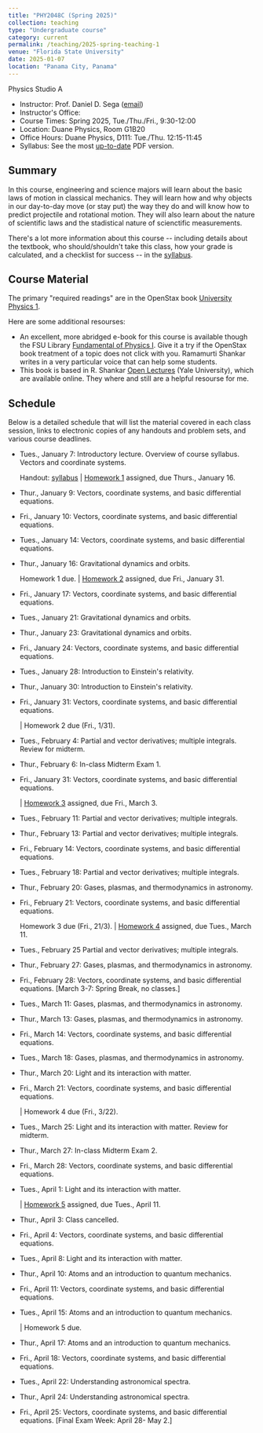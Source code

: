 ```yaml
---
title: "PHY2048C (Spring 2025)"
collection: teaching
type: "Undergraduate course"
category: current
permalink: /teaching/2025-spring-teaching-1
venue: "Florida State University"
date: 2025-01-07
location: "Panama City, Panama"
---
```

Physics Studio A

* Instructor:	Prof. Daniel D. Sega ([email](dsega@fsu.edu))
* Instructor's Office:  	
* Course Times: Spring 2025, Tue./Thu./Fri., 9:30-12:00
* Location:	Duane Physics, Room G1B20
* Office Hours:	Duane Physics, D111: Tue./Thu. 12:15-11:45
* Syllabus:	See the most [up-to-date](astrosega.github.io/files/2048C.pdf) PDF version.

Summary
-----------
In this course, engineering and science majors will learn about the basic laws of motion in classical mechanics. They will learn how and why objects in our day-to-day move (or stay put) the way they do and will know how to predict projectile and rotational motion. They will also learn about the nature of scientific laws and the stadistical nature of scienctific measurements.

There's a lot more information about this course -- including details about the textbook, who should/shouldn't take this class, how your grade is calculated, and a checklist for success -- in the [syllabus](astrosega.github.io/files/2048C.pdf).

Course Material
--------------
The primary "required readings" are in the OpenStax book [University Physics 1](https://openstax.org/details/books/university-physics-volume-1). 

Here are some additional resourses:

* An excellent, more abridged e-book for this course is available though the FSU Library [Fundamental of Physics I](https://fsu-flvc.primo.exlibrisgroup.com/discovery/openurl?institution=01FALSC_FSU&vid=01FALSC_FSU:Home&isbn=9780300243772&genre=book&eisbn=9780300249583&title=Fundamentals%20of%20Physics%20I&sid=jstor:jstor). Give it a try if the OpenStax book treatment of a topic does not click with you. Ramamurti Shankar writes in a very particular voice that can help some students.
* This book is based in R. Shankar [Open Lectures](https://oyc.yale.edu/physics/phys-200) (Yale University), which are available online. They where and still are a helpful resourse for me.

Schedule
-------------

Below is a detailed schedule that will list the material covered in each class session, links to electronic copies of any handouts and problem sets, and various course deadlines.

* Tues., January 7: Introductory lecture. Overview of course syllabus. Vectors and coordinate systems.

  Handout: [syllabus](astrosega.github.io/files/2048C.pdf) | [Homework 1](astrosega.github.io/files/2048Chw1.pdf) assigned, due Thurs., January 16.
* Thur., January 9: Vectors, coordinate systems, and basic differential equations.
* Fri., January 10: Vectors, coordinate systems, and basic differential equations.
* Tues., January 14: Vectors, coordinate systems, and basic differential equations.
* Thur., January 16: Gravitational dynamics and orbits.

  Homework 1 due. | [Homework 2](astrosega.github.io/files/2048Chw2.pdf) assigned, due Fri., January 31.
* Fri., January 17: Vectors, coordinate systems, and basic differential equations.
* Tues., January 21: Gravitational dynamics and orbits.
* Thur., January 23: Gravitational dynamics and orbits.
* Fri., January 24: Vectors, coordinate systems, and basic differential equations.
* Tues., January 28: Introduction to Einstein's relativity.
* Thur., January 30: Introduction to Einstein's relativity.
* Fri., January 31: Vectors, coordinate systems, and basic differential equations.

  | Homework 2 due (Fri., 1/31).
* Tues., February 4: Partial and vector derivatives; multiple integrals. Review for midterm.
* Thur., February 6: In-class Midterm Exam 1.
* Fri., January 31: Vectors, coordinate systems, and basic differential equations.

  | [Homework 3](astrosega.github.io/files/2048Chw3.pdf) assigned, due Fri., March 3.
* Tues., February 11: Partial and vector derivatives; multiple integrals.
* Thur., February 13: Partial and vector derivatives; multiple integrals.
* Fri., February 14: Vectors, coordinate systems, and basic differential equations.
* Tues., February 18: Partial and vector derivatives; multiple integrals.
* Thur., February 20: Gases, plasmas, and thermodynamics in astronomy.
* Fri., February 21: Vectors, coordinate systems, and basic differential equations.

  Homework 3 due (Fri., 21/3). | [Homework 4](astrosega.github.io/files/2048Chw3.pdf) assigned, due Tues., March 11.
* Tues., February 25 Partial and vector derivatives; multiple integrals.
* Thur., February 27: Gases, plasmas, and thermodynamics in astronomy.
* Fri., February 28: Vectors, coordinate systems, and basic differential equations.
  [March 3-7: Spring Break, no classes.]
* Tues., March 11: Gases, plasmas, and thermodynamics in astronomy.
* Thur., March 13: Gases, plasmas, and thermodynamics in astronomy.
* Fri., March 14: Vectors, coordinate systems, and basic differential equations.
* Tues., March 18: Gases, plasmas, and thermodynamics in astronomy.
* Thur., March 20: Light and its interaction with matter.
* Fri., March 21: Vectors, coordinate systems, and basic differential equations.

  | Homework 4 due (Fri., 3/22).
* Tues., March 25: Light and its interaction with matter. Review for midterm.
* Thur., March 27: In-class Midterm Exam 2.
* Fri., March 28: Vectors, coordinate systems, and basic differential equations.
* Tues., April 1: Light and its interaction with matter.

  | [Homework 5](astrosega.github.io/files/2048Chw3.pdf) assigned, due Tues., April 11.
* Thur., April 3: Class cancelled.
* Fri., April 4: Vectors, coordinate systems, and basic differential equations.
* Tues., April 8: Light and its interaction with matter.
* Thur., April 10: Atoms and an introduction to quantum mechanics.
* Fri., April 11: Vectors, coordinate systems, and basic differential equations.
* Tues., April 15: Atoms and an introduction to quantum mechanics.

  | Homework 5 due.
* Thur., April 17: Atoms and an introduction to quantum mechanics.
* Fri., April 18: Vectors, coordinate systems, and basic differential equations.
* Tues., April 22: Understanding astronomical spectra.
* Thur., April 24: Understanding astronomical spectra.
* Fri., April 25: Vectors, coordinate systems, and basic differential equations.
  [Final Exam Week: April 28- May 2.]


